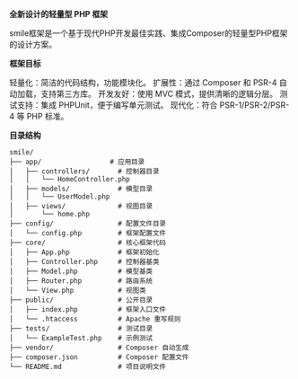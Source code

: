 **全新设计的轻量型 PHP 框架**

smile框架是一个基于现代PHP开发最佳实践、集成Composer的轻量型PHP框架的设计方案。

**框架目标**

轻量化：简洁的代码结构，功能模块化。
扩展性：通过 Composer 和 PSR-4 自动加载，支持第三方库。
开发友好：使用 MVC 模式，提供清晰的逻辑分层。
测试支持：集成 PHPUnit，便于编写单元测试。
现代化：符合 PSR-1/PSR-2/PSR-4 等 PHP 标准。

**目录结构**

```
smile/
├── app/                 # 应用目录
│   ├── controllers/       # 控制器目录
│   │   └── HomeController.php
│   ├── models/            # 模型目录
│   │   └── UserModel.php
│   ├── views/             # 视图目录
│       └── home.php
├── config/                # 配置文件目录
│   └── config.php         # 框架配置文件
├── core/                  # 核心框架代码
│   ├── App.php            # 框架初始化
│   ├── Controller.php     # 控制器基类
│   ├── Model.php          # 模型基类
│   ├── Router.php         # 路由系统
│   └── View.php           # 视图类
├── public/                # 公开目录
│   ├── index.php          # 框架入口文件
│   └── .htaccess          # Apache 重写规则
├── tests/                 # 测试目录
│   └── ExampleTest.php    # 示例测试
├── vendor/                # Composer 自动生成
├── composer.json          # Composer 配置文件
└── README.md              # 项目说明文件
```
